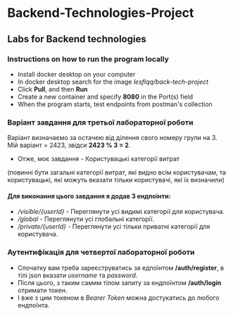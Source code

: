 # Backend-Technologies-Project
## Labs for Backend technologies

### Instructions on how to run the program locally
- Install docker desktop on your computer
- In docker desktop search for the image *lesflqq/back-tech-project*
- Click **Pull**, and then **Run**
- Сreate a new container and specify **8080** in the Port(s) field
- When the program starts, test endpoints from postman's collection

### Варіант завдання для третьої лабораторної роботи


Варіант визначаємо за остачею від ділення свого номеру групи на 3.
Мій варіант = 2423, звідси **2423 % 3 = 2**.
- Отже, моє завдання - Користувацькі категорії витрат

(повинні бути загальні категорії витрат, які видно всім користувачам, та користувацькі, які можуть вказати тільки користувачі, які їх визначили)

#### Для виконання цього завдання я додав 3 ендпоінти:
- */visible/{userId}* - Переглянути усі видимі категорії для користувача.
- */global* - Переглянути усі глобальні категорії.
- */private/{userId}* - Переглянути усі тільки приватні категорії для користувача.

### Аутентифікація для четвертої лабораторної роботи
- Спочатку вам треба зареєструватись за едпоїнтом **/auth/register**, в тілі json вказати *username* та *password*.
- Після цього, з таким самим тілом запиту за ендпоїнтом **/auth/login** отримати токен.
- І вже з цим токеном в *Bearer Token* можна достукатись до любого ендпоїнта.